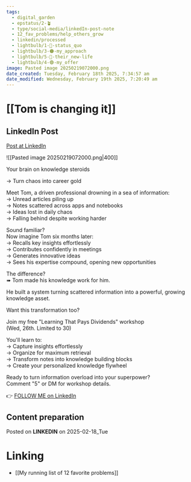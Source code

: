 ```yaml
---
tags:
  - digital_garden
  - epstatus/2-🪴
  - type/social-media/linkedIn-post-note
  - 12_fav_problems/help_others_grow
  - linkedin/processed
  - lightbulb/1-🔴-status_quo
  - lightbulb/3-🟠-my_approach
  - lightbulb/5-🔵-their_new-life
  - lightbulb/4-🟢-my_offer
image: Pasted image 20250219072000.png
date_created: Tuesday, February 18th 2025, 7:34:57 am
date_modified: Wednesday, February 19th 2025, 7:20:49 am
---
```

# [[Tom is changing it]]
## LinkedIn Post
[Post at LinkedIn](https://www.linkedin.com/posts/sebastiankamilli_your-brain-on-knowledge-steroids-turn-activity-7297510184040423424-pEQz?utm_source=share&utm_medium=member_desktop&rcm=ACoAAA1M1pkBgWCYPhT45EpfLiHzViQqRWNCIv4)

![[Pasted image 20250219072000.png|400]]

Your brain on knowledge steroids  
  
→ Turn chaos into career gold  
  
Meet Tom, a driven professional drowning in a sea of information:  
→ Unread articles piling up  
→ Notes scattered across apps and notebooks  
→ Ideas lost in daily chaos  
→ Falling behind despite working harder  
  
Sound familiar?  
Now imagine Tom six months later:  
→ Recalls key insights effortlessly  
→ Contributes confidently in meetings  
→ Generates innovative ideas  
→ Sees his expertise compound, opening new opportunities  

The difference?  
➠ Tom made his knowledge work for him.  
  
He built a system turning scattered information into a powerful, growing knowledge asset.  

Want this transformation too?  
  
Join my free "Learning That Pays Dividends" workshop  
(Wed, 26th. Limited to 30)  

You'll learn to:  
→ Capture insights effortlessly  
→ Organize for maximum retrieval  
→ Transform notes into knowledge building blocks  
→ Create your personalized knowledge flywheel  

Ready to turn information overload into your superpower?  
Comment "5" or DM for workshop details.

👉 [FOLLOW ME on LinkedIn](https://www.linkedin.com/comm/mynetwork/discovery-see-all?usecase=PEOPLE_FOLLOWS&followMember=sebastiankamilli)

## Content preparation

Posted on **LINKEDIN** on 2025-02-18_Tue
# Linking
+ [[My running list of 12 favorite problems]]